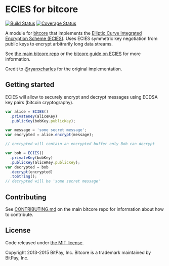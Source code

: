 # ECIES for bitcore

[![Build Status](https://img.shields.io/travis/doublesharp/bitcore-ecies.svg?branch=master&style=flat-square)](https://travis-ci.org/doublesharp/bitcore-ecies)
[![Coverage Status](https://img.shields.io/coveralls/doublesharp/bitcore-ecies.svg?style=flat-square)](https://coveralls.io/r/doublesharp/bitcore-ecies)

A module for [bitcore][bitcore] that implements the [Elliptic Curve Integrated Encryption Scheme (ECIES)][ECIES]. Uses ECIES symmetric key negotiation from public keys to encrypt arbitrarily long data streams.

See [the main bitcore repo](https://github.com/bitpay/bitcore) or the [bitcore guide on ECIES](http://bitcore.io/guide/module/ecies/index.html) for more information.

Credit to [@ryanxcharles][ryan] for the original implementation.

## Getting started

ECIES will allow to securely encrypt and decrypt messages using ECDSA key pairs (bitcoin cryptography).

```javascript
var alice = ECIES()
  .privateKey(aliceKey)
  .publicKey(bobKey.publicKey);

var message = 'some secret message';
var encrypted = alice.encrypt(message);

// encrypted will contain an encrypted buffer only Bob can decrypt

var bob = ECIES()
  .privateKey(bobKey)
  .publicKey(aliceKey.publicKey);
var decrypted = bob
  .decrypt(encrypted)
  .toString();
// decrypted will be 'some secret message'
```

## Contributing

See [CONTRIBUTING.md](https://github.com/bitpay/bitcore/blob/master/CONTRIBUTING.md) on the main bitcore repo for information about how to contribute.

## License

Code released under [the MIT license](https://github.com/bitpay/bitcore/blob/master/LICENSE).

Copyright 2013-2015 BitPay, Inc. Bitcore is a trademark maintained by BitPay, Inc.

[bitcore]: http://github.com/bitpay/bitcore
[ECIES]: http://en.wikipedia.org/wiki/Integrated_Encryption_Scheme
[ryan]: http://github.com/ryanxcharles
